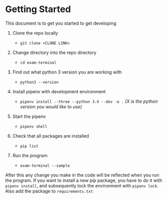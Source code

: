 # Getting Started

This document is to get you started to get developing

1. Clone the repo locally
    - `git clone <CLONE LINK>`

2. Change directory into the repo directory
    - `cd exam-terminal`

3. Find out what python 3 version you are working with
    - `python3 --version`

3. Install pipenv with development environment
    - `pipenv install --three --python 3.X --dev -e .`  _(X is the python version you would like to use)_

4. Start the pipenv
    - `pipenv shell`

6. Check that all packages are installed
    - `pip list`

7. Run the program
    - `exam-terminal --sample`


After this any change you make in the code will be reflected when you run the program.
If you want to install a new pip package, you have to do it with `pipenv install`, and subsequently lock the environment with `pipenv lock`.  Also add the package to `requirements.txt`

